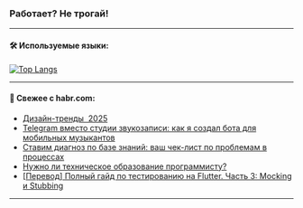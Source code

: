 ### Работает? Не трогай!

---
<!--
#### 🛠️ Technical stack:

![Java](https://img.shields.io/badge/Java-informational?logo=Oracle&style=flat&logoColor=white&color=FF4500)
![Kotlin](https://img.shields.io/badge/Kotlin-informational?logo=Kotlin&style=flat&logoColor=white&color=774D97)
![TS](https://img.shields.io/badge/TypeScript-informational?logo=typeScript&style=flat&logoColor=black&color=017acc)
![Python](https://img.shields.io/badge/Python-informational?logo=Python&style=flat&logoColor=black&color=ffdd54) <br>
![Spring](https://img.shields.io/badge/Spring-informational?logo=Spring&style=flat&logoColor=white&color=6DB33F) 
![SpringBoot](https://img.shields.io/badge/SpringBoot-informational?logo=SpringBoot&style=flat&logoColor=white&color=6DB33F)
![Nest](https://img.shields.io/badge/NestJS-informational?logo=NestJS&style=flat&logoColor=white&color=E0234E) 
![NodeJS](https://img.shields.io/badge/NodeJS-informational?logo=node.js&style=flat&logoColor=white&color=70A760)<br>
![PostgreSQL](https://img.shields.io/badge/PostgreSQL-informational?logo=PostgreSQL&style=flat&logoColor=white&color=DAA520)
![MongoDB](https://img.shields.io/badge/MongoDB-informational?logo=MongoDB&style=flat&logoColor=white&color=870000)
![Apache](https://img.shields.io/badge/Apache-informational?logo=apache&style=flat&logoColor=white&color=f74e28)

___ 
-->

#### 🛠️ Используемые языки:

[![Top Langs](https://github-readme-stats-u2qms2cxw-advtsettinggmailcoms-projects.vercel.app/api/top-langs/?username=zloylis&langs_count=10&hide_title=true&title_color=e6edf3&size_weight=0.5&count_weight=0.5&layout=compact&hide_progress=true&hide_border=true&theme=dracula)](https://github.com/zloylis)

<!---


####  :octocat:&nbsp;&nbsp; Статистика:

![GitHub stats](https://github-readme-stats-u2qms2cxw-advtsettinggmailcoms-projects.vercel.app/api?username=zloylis&show_icons=true&hide_border=true&theme=dracula&title_color=e6edf3&include_all_commits=true&count_private=true&hide_rank=false&hide_title=true&rank_icon=github)
-->
---

#### 💬 Свежее с habr.com:

<!-- BLOG-POST-LIST:START -->
- [Дизайн-тренды  2025](https://habr.com/ru/articles/831382/?utm_source=habrahabr&utm_medium=rss&utm_campaign=831382)
- [Telegram вместо студии звукозаписи: как я создал бота для мобильных музыкантов](https://habr.com/ru/companies/selectel/articles/831348/?utm_source=habrahabr&utm_medium=rss&utm_campaign=831348)
- [Ставим диагноз по базе знаний: ваш чек-лист по проблемам в процессах](https://habr.com/ru/companies/lamoda/articles/828422/?utm_source=habrahabr&utm_medium=rss&utm_campaign=828422)
- [Нужно ли техническое образование программисту?](https://habr.com/ru/articles/831338/?utm_source=habrahabr&utm_medium=rss&utm_campaign=831338)
- [[Перевод] Полный гайд по тестированию на Flutter. Часть 3: Mocking и Stubbing](https://habr.com/ru/articles/831094/?utm_source=habrahabr&utm_medium=rss&utm_campaign=831094)
<!-- BLOG-POST-LIST:END -->

---

